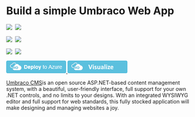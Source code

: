 # Build a simple Umbraco Web App 

<IMG SRC="https://azbotstorage.blob.core.windows.net/badges/umbraco-webapp-simple/PublicLastTestDate.svg" />&nbsp;
<IMG SRC="https://azbotstorage.blob.core.windows.net/badges/umbraco-webapp-simple/PublicDeployment.svg" />&nbsp;

<IMG SRC="https://azbotstorage.blob.core.windows.net/badges/umbraco-webapp-simple/FairfaxLastTestDate.svg" />&nbsp;
<IMG SRC="https://azbotstorage.blob.core.windows.net/badges/umbraco-webapp-simple/FairfaxDeployment.svg" />&nbsp;

<IMG SRC="https://azbotstorage.blob.core.windows.net/badges/umbraco-webapp-simple/BestPracticeResult.svg" />&nbsp;
<IMG SRC="https://azbotstorage.blob.core.windows.net/badges/umbraco-webapp-simple/CredScanResult.svg" />&nbsp;

<a href="https://portal.azure.com/#create/Microsoft.Template/uri/https%3A%2F%2Fraw.githubusercontent.com%2FAzure%2Fazure-quickstart-templates%2Fmaster%2Fsimple-umbraco-webapp%2Fazuredeploy.json" target="_blank">
  <img src="https://raw.githubusercontent.com/Azure/azure-quickstart-templates/master/1-CONTRIBUTION-GUIDE/images/deploytoazure.png"/>
</a>
<a href="http://armviz.io/#/?load=https%3A%2F%2Fraw.githubusercontent.com%2FAzure%2Fazure-quickstart-templates%2Fmaster%2Fsimple-umbraco-webapp%2Fazuredeploy.json" target="_blank">
  <img src="https://raw.githubusercontent.com/Azure/azure-quickstart-templates/master/1-CONTRIBUTION-GUIDE/images/visualizebutton.png"/>
</a>

[Umbraco CMS](http://umbraco.org)is an open source ASP.NET-based content management system, with a beautiful, user-friendly interface, full support for your own .NET controls, and no limits to your designs. With an integrated WYSIWYG editor and full support for web standards, this fully stocked application will make designing and managing websites a joy.
